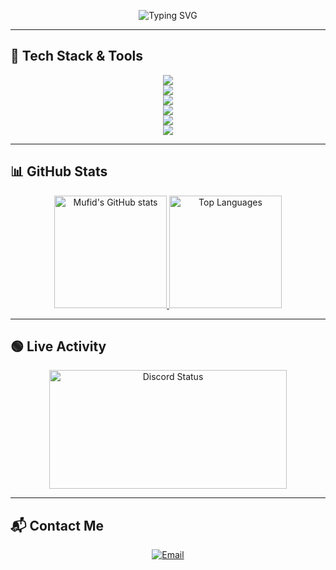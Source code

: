<!-- Typing animation -->
<p align="center">
  <img src="https://readme-typing-svg.demolab.com?font=Fira+Code&pause=1000&color=6793F7&width=435&lines=Hi%2C+everyone!+I'm+Ahmad+Mufid+Risqi.;Welcome+to+my+Github+profile!+" alt="Typing SVG" />
</p>

---

## 🚀 Tech Stack & Tools

<p align="center">
  <img src="https://skills.syvixor.com/api/icons?i=typescript,javascript,dart,php,nodejs,bun" /><br/>
  <img src="https://skills.syvixor.com/api/icons?i=react,nextjs,vue,nuxtjs,flutter,threejs" /><br/>
  <img src="https://skills.syvixor.com/api/icons?i=tailwind,express,nestjs,laravel,prisma,redis" /><br/>
  <img src="https://skills.syvixor.com/api/icons?i=mysql,postgresql,mongodb,firebase,drizzle,neon" /><br/>
  <img src="https://skills.syvixor.com/api/icons?i=supabase,docker,postman,git,figma,vite" /><br/>
  <img src="https://skills.syvixor.com/api/icons?i=unity,csharp" />
</p>

---

## 📊 GitHub Stats

<p align="center">
  <a href="https://github.com/Mufid-031">
    <img height="180px" src="https://github-readme-stats.vercel.app/api?username=Mufid-031&theme=dracula&show_icons=true&hide_border=true&count_private=true" alt="Mufid's GitHub stats" />
    <img height="180px" src="https://github-readme-stats.vercel.app/api/top-langs/?username=Mufid-031&theme=dracula&hide_border=true&layout=compact" alt="Top Languages" />
  </a>
</p>

---

## 🟢 Live Activity

<p align="center">
  <img src="https://lanyard.cnrad.dev/api/754215172905762837" width="380" height="190" alt="Discord Status" />
</p>

---

## 📬 Contact Me

<p align="center">
  <a href="mailto:risqimufid50@gmail.com">
    <img src="https://img.shields.io/badge/-Gmail-%23333?style=for-the-badge&logo=gmail&logoColor=white" alt="Email" />
  </a>
</p>
